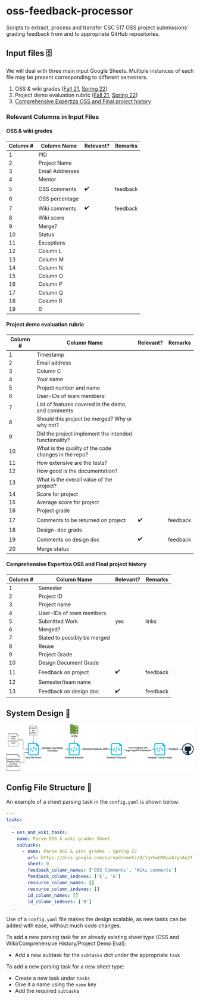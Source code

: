 # oss-feedback-processor
Scripts to extract, process and transfer CSC 517 OSS project submissions' grading feedback from and to appropriate GitHub repositories.

## Input files 🗄️
We will deal with three main input Google Sheets. Multiple instances of each file may be present corresponding to different semesters.
1. OSS & wiki grades ([Fall 21](https://docs.google.com/spreadsheets/d/1BgqowvanfrwYZBZN6kIAZHKlDoUGF_CQKhWyFohBYOE/edit#gid=0), [Spring 22](https://docs.google.com/spreadsheets/d/1qY6wGMAqsA3gnAy2fll6nKq80ghtbUhgT24R2uNSGec/edit#gid=0))
2. Project demo evaluation rubric ([Fall 21](https://docs.google.com/spreadsheets/d/1B-Us7nXdNZbYGH1hQoz7OFXKh_qBXcTu9j2iUqddWlI/edit#gid=886687584), [Spring 22](https://docs.google.com/spreadsheets/d/1jtgJvDGeTDLGNlMC6eO-e-6ZXAQPrafPa5FhDPh4AJ8/edit#gid=370461803))
3. [Comprehensive Expertiza OSS and Final project history](https://docs.google.com/spreadsheets/d/1bUwyvxgWe6hRnUo1FkSz2PdQ6DQELS_VyQ1o8l4L0qM/edit#gid=1868522269)

### Relevant Columns in Input Files
#### OSS & wiki grades
| Column # | Column Name | Relevant? | Remarks |
|--------|--------|--------|--------|
| 1 | PID | | |
| 2 | Project Name | | |
| 3 | Email Addresses | | |	
| 4 | Mentor | | |
| 5 | OSS comments | ✔️ | feedback |
| 6 | OSS percentage | | |
| 7 | Wiki comments | ✔️ | feedback |
| 8 | Wiki score | | |
| 9 | Merge? | | |
| 10 | Status | | |	
| 11 | Exceptions | | |
| 12 | Column L | | |
| 13 | Column M | | |
| 14 | Column N | | |
| 15 | Column O | | |
| 16 | Column P | | |
| 17 | Column Q | | |
| 18 | Column R | | |
| 19 | 0 | | |

#### Project demo evaluation rubric
| Column # | Column Name | Relevant? | Remarks |
|--------|--------|--------|--------|
|	1	|	Timestamp	|		|		|
|	2	|	Email address	|		|		|
|	3	|	Column C	|		|		|
|	4	|	Your name	|		|		|
|	5	|	Project number and name	|		|		|
|	6	|	User-IDs of team members:	|		|		|
|	7	|	List of features covered in the demo, and comments	|		|		|
|	8	|	Should this project be merged?  Why or why not?	|		|		|
|	9	|	Did the project implement the intended functionality?	|		|		|
|	10	|	What is the quality of the code changes in the repo?	|		|		|
|	11	|	How extensive are the tests?	|		|		|
|	12	|	How good is the documentation?	|		|		|
|	13	|	What is the overall value of the project?	|		|		|
|	14	|	Score for project	|		|		|
|	15	|	Average score for project	|		|		|
|	16	|	Project grade	|		|		|
|	17	|	Comments to be returned on project	|	✔️	|	feedback	|
|	18	|	Design-doc grade	|		|		|
|	19	|	Comments on design doc	|	✔️	|	feedback	|
|	20	|	Merge status	|		|		|

#### Comprehensive Expertiza OSS and Final project history
| Column # | Column Name | Relevant? | Remarks |
|--------|--------|--------|--------|
|	1	|	Semester	|		|		|
|	2	|	Project ID	|		|		|
|	3	|	Project name	|		|		|
|	4	|	User-IDs of team members	|		|		|
|	5	|	Submitted Work	|	yes	|	links	|
|	6	|	Merged?	|		|		|
|	7	|	Slated to possibly be merged	|		|		|
|	8	|	Reuse	|		|		|
|	9	|	Project Grade	|		|		|
|	10	|	Design Document Grade	|		|		|
|	11	|	Feedback on project	|	✔️	|	feedback	|
|	12	|	Semester/team name	|		|		|
|	13	|	Feedback on design doc	|	✔️	|	feedback	|

## System Design 🔌
![system_design](/res/oss_feedback_system_design.png)

## Config File Structure 📜
An example of a sheet parsing task in the `config.yaml` is shown below:
```yaml
---
tasks:
  ...
  - oss_and_wiki_tasks:
    name: Parse OSS & wiki grades Sheet
    subtasks:
      - name: Parse OSS & wiki grades - Spring 22
        url: https://docs.google.com/spreadsheets/d/1qY6wGMAqsA3gnAy2fll6nKq80ghtbUhgT24R2uNSGec/edit#gid=0
        sheet: 0
        feedback_column_names: ['OSS Comments', 'Wiki comments']
        feedback_column_indexes: ['E', 'G']
        resource_column_names: []
        resource_column_indexes: []
        id_column_names: []
        id_column_indexes: ['B']
  ...
```
Use of a `config.yaml` file makes the design scalable, as new tasks can be added with ease, without much code changes. 

To add a new parsing task for an already existing sheet type (OSS and Wiki/Comprehensive History/Project Demo Eval): 
* Add a new subtask for the `subtasks` dict under the appropriate `task`

To add a new parsing task for a new sheet type: 
* Create a new task under `tasks`
* Give it a name using the `name` key
* Add the required `subtask`s
